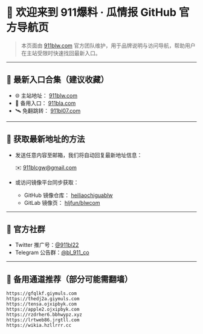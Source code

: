 # 👋 欢迎来到 911爆料 · 瓜情报 GitHub 官方导航页

> 本页面由 [911blw.com](https://911blw.com) 官方团队维护，用于品牌说明与访问导航，帮助用户在主站受限时快速找回最新入口。

---

## 🔗 最新入口合集（建议收藏）

- 🌐 主站地址： [911blw.com](https://911blw.com)
- 🚪 备用入口： [911bla.com](https://911bla.com)
- 🛰️ 免翻跳转： [911bl07.com](https://911bl07.com)

---

## 📮 获取最新地址的方法

- 发送任意内容至邮箱，我们将自动回复最新地址信息：

  ✉️ [911blcgw@gmail.com](mailto:911blcgw@gmail.com)

- 或访问镜像平台同步获取：

  - GitHub 镜像仓库： [heiliaochiguablw](https://github.com/heiliaochiguablw)
  - GitLab 镜像页： [hljfun/blwcom](https://gitlab.com/hljfun/blwcom)

---

## 📢 官方社群

- Twitter 推广号：[@911bl22](https://twitter.com/911bl22)
- Telegram 公告群：[@bl_911_co](https://t.me/bl_911_co)

---

## 🧰 备用通道推荐（部分可能需翻墙）

```text
https://gfqlkf.giymuls.com
https://thedj2a.giymuls.com
https://tensa.ojxipbyk.com
https://apple2.ojxipbyk.com
https://rzdrher6.bbhwypz.xyz
https://lrtweb86.jrgtll.com
https://wikia.hzllrrr.cc
